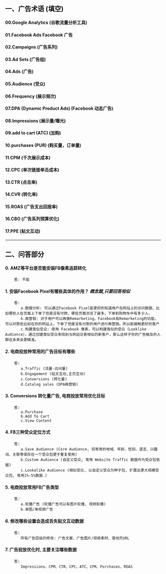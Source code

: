 ## 一、广告术语 (填空)
#### 00.Google Analytics	(谷歌流量分析工具)
#### 01.Facebook Ads	Facebook 广告
#### 02.Campaigns	(广告系列)
#### 03.Ad Sets	(广告组)
#### 04.Ads	(广告)
#### 05.Audience	(受众)
#### 06.Frequency	(展示频次)
#### 07.DPA (Dynamic Product Ads)	(Facebook 动态广告)
#### 08.Impressions	(展示量/曝光)
#### 09.add to cart (ATC)	(加购)
#### 10.purchases (PUR)	(购买量，订单量)
#### 11.CPM	(千次展示成本)
#### 12.CPC (单次链接单击成本)
#### 13.CTR	(点击率)
#### 14.CVR	(转化率)
#### 15.ROAS	(广告支出回报率)
#### 16.CBO	(广告系列预算优化)
#### 17.PPE	(贴文互动)

--------------------------------------------------------------------

## 二、问答部分
#### 0. AMZ等平台是否能安装FB像素追踪转化
        答: 不能
#### 1. 安装Facebook Pixel有哪些具体的作用？  *概念题,只要回答相似*
        答: 
           a.数据分析: 可以通过Facebook Pixel能更好的知道用户在网站上的访问数据，比如哪些人在页面上下单了但是没有付款，哪些页面浏览了最多，下单到购物车中有多少人。
           b.再营销: 对于用户可以再做Remarketing，Facebook有Remarketing的功能，可以对那些比如在你的网站上，下单了但是没有付款的用户进行再营销。所以能接触更好的客户
           c.构建类似受众: 使用 Facebook 像素，可以构建类似的受众（Looklike Audience），通过创建类似受众来找到与网站访客相似的新客户，那么这样子你的广告触及的人群在未来会更精准。
#### 2. 电商投放种常用的广告目标有哪些
        答: 
           a.Traffic (流量-访问量)
           b.Engagement (贴文互动,主页互动)
           c.Conversions (转化量)
           d.Catalog sales (DPA再营销)
#### 3. Conversions 转化量广告, 电商投放常用优化目标
        答: 
           a.Purchase
           b.Add To Cart
           c.View Content
#### 4. FB三种受众定位方式
        答: 
           a.Save Audience (Core Audience, 将常用的地域、年龄、性别、语言、兴趣词、关联等保存在一个受众包便于重复使用)
           b.Custom Audience (自定义受众, 常用 Website Traffic 数据作为受众包依据)
           c.Lookalike Audience (相似受众, 以自定义受众为种子包, 扩展出更大规模受众包, 常用1%-5%数据.)

#### 5. 电商投放常用FB广告类型
        答: 
           a.轮播广告 (轮播广告可以有图片轮播, 视频轮播)
           b.单图/单视频广告
#### 6. 修改哪些设置会造成丢失贴文互动数据
        答: 
           所有广告层级的修改: 广告文案、广告图片/视频素材、落地页URL
#### 7. 广告投放优化时, 主要关注哪些数据
        答: 
           Impressions、CPM、CTR、CPC、ATC、CPR、Purchases、ROAS

